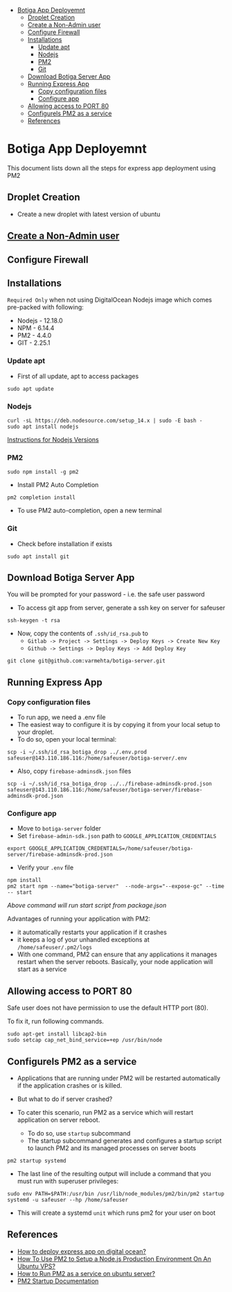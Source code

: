 - [Botiga App Deployemnt](#botiga-app-deployemnt)
  - [Droplet Creation](#droplet-creation)
  - [Create a Non-Admin user](#create-a-non-admin-user)
  - [Configure Firewall](#configure-firewall)
  - [Installations](#installations)
    - [Update apt](#update-apt)
    - [Nodejs](#nodejs)
    - [PM2](#pm2)
    - [Git](#git)
  - [Download Botiga Server App](#download-botiga-server-app)
  - [Running Express App](#running-express-app)
    - [Copy configuration files](#copy-configuration-files)
    - [Configure app](#configure-app)
  - [Allowing access to PORT 80](#allowing-access-to-port-80)
  - [Configurels PM2 as a service](#configurels-pm2-as-a-service)
  - [References](#references)

# Botiga App Deployemnt

This document lists down all the steps for express app deployment using PM2

## Droplet Creation

-   Create a new droplet with latest version of ubuntu

## [Create a Non-Admin user](Safeuser.md)

## Configure Firewall

## Installations

`Required Only` when not using DigitalOcean Nodejs image which comes pre-packed with following:

-   Nodejs - 12.18.0
-   NPM - 6.14.4
-   PM2 - 4.4.0
-   GIT - 2.25.1

### Update apt

-   First of all update, apt to access packages

```
sudo apt update
```

### Nodejs

```
curl -sL https://deb.nodesource.com/setup_14.x | sudo -E bash -
sudo apt install nodejs
```

[Instructions for Nodejs Versions](https://github.com/nodesource/distributions/blob/master/README.md#installation-instructions)

### PM2

```
sudo npm install -g pm2
```

-   Install PM2 Auto Completion

```
pm2 completion install
```

-   To use PM2 auto-completion, open a new terminal

### Git

-   Check before installation if exists

```
sudo apt install git
```

## Download Botiga Server App

You will be prompted for your password - i.e. the safe user password

-   To access git app from server, generate a ssh key on server for safeuser

```
ssh-keygen -t rsa
```

-   Now, copy the contents of `.ssh/id_rsa.pub` to
    -   `Gitlab -> Project -> Settings -> Deploy Keys -> Create New Key`
    -   `Github -> Settings -> Deploy Keys -> Add Deploy Key`

```
git clone git@github.com:varmehta/botiga-server.git
```

## Running Express App

### Copy configuration files

-   To run app, we need a .env file
-   The easiest way to configure it is by copying it from your local setup to your droplet.
-   To do so, open your local terminal:

```
scp -i ~/.ssh/id_rsa_botiga_drop ../.env.prod safeuser@143.110.186.116:/home/safeuser/botiga-server/.env
```

-   Also, copy `firebase-adminsdk.json` files

```
scp -i ~/.ssh/id_rsa_botiga_drop ../../firebase-adminsdk-prod.json safeuser@143.110.186.116:/home/safeuser/botiga-server/firebase-adminsdk-prod.json
```

### Configure app

-   Move to `botiga-server` folder
-   Set `firebase-admin-sdk.json` path to `GOOGLE_APPLICATION_CREDENTIALS`

```
export GOOGLE_APPLICATION_CREDENTIALS=/home/safeuser/botiga-server/firebase-adminsdk-prod.json
```

-   Verify your `.env` file

```
npm install
pm2 start npm --name="botiga-server"  --node-args="--expose-gc" --time -- start
```

_Above command will run start script from package.json_

Advantages of running your application with PM2:

-   it automatically restarts your application if it crashes
-   it keeps a log of your unhandled exceptions at `/home/safeuser/.pm2/logs`
-   With one command, PM2 can ensure that any applications it manages restart when the server reboots. Basically, your node application will start as a service

## Allowing access to PORT 80

Safe user does not have permission to use the default HTTP port (80).

To fix it, run following commands.

```
sudo apt-get install libcap2-bin
sudo setcap cap_net_bind_service=+ep /usr/bin/node
```

## Configurels PM2 as a service

-   Applications that are running under PM2 will be restarted automatically if the application crashes or is killed.

-   But what to do if server crashed?

-   To cater this scenario, run PM2 as a service which will restart application on server reboot.

    -   To do so, use `startup` subcommand
    -   The startup subcommand generates and configures a startup script to launch PM2 and its managed processes on server boots

```
pm2 startup systemd
```

-   The last line of the resulting output will include a command that you must run with superuser privileges:

```
sudo env PATH=$PATH:/usr/bin /usr/lib/node_modules/pm2/bin/pm2 startup systemd -u safeuser --hp /home/safeuser
```

-   This will create a systemd `unit` which runs pm2 for your user on boot

## References

-   [How to deploy express app on digital ocean?](https://itnext.io/deploy-a-nodejs-and-expressjs-app-on-digital-ocean-with-nginx-and-free-ssl-edd88a5580fa)
-   [How To Use PM2 to Setup a Node.js Production Environment On An Ubuntu VPS?](https://www.digitalocean.com/community/tutorials/how-to-use-pm2-to-setup-a-node-js-production-environment-on-an-ubuntu-vps)
-   [How to Run PM2 as a service on ubuntu server?](https://www.digitalocean.com/community/tutorials/how-to-set-up-a-node-js-application-for-production-on-ubuntu-16-04)
-   [PM2 Startup Documentation](https://pm2.keymetrics.io/docs/usage/startup/)
